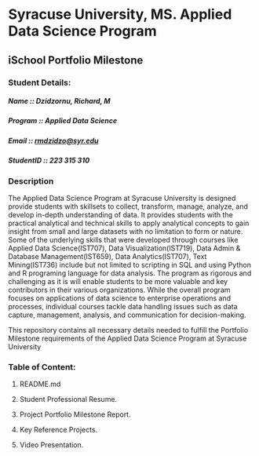 # Syracuse University, MS. Applied Data Science Program
##					iSchool Portfolio Milestone

### Student Details:  
##### Name :: Dzidzornu, Richard, M  
##### Program :: Applied Data Science  
##### Email :: rmdzidzo@syr.edu  
##### StudentID :: 223 315 310  

### Description  
The Applied Data Science Program at Syracuse University is designed provide students with skillsets to collect, transform, manage, analyze, and develop in-depth understanding of data. It provides students with the practical analytical and technical skills to apply analytical concepts to gain insight from small and large datasets with no limitation to form or nature. Some of the underlying skills that were developed through courses like Applied Data Science(IST707), Data Visualization(IST719), Data Admin & Database Management(IST659),  Data Analytics(IST707), Text Mining(IST736) include but not limited to scripting in SQL and using Python and R programing language for data analysis. The program as rigorous and challenging as it is will enable students to be more valuable and key contributors in their various organizations. While the overall program focuses on applications of data science to enterprise operations and processes, individual courses tackle data handling issues such as data capture, management, analysis, and communication for decision-making. 

This repository contains all necessary details needed to fulfill the Portfolio Milestone requirements of the Applied Data Science Program at Syracuse University

### Table of Content:
1. README.md

2. Student Professional Resume.

3. Project Portfolio Milestone Report.

4. Key Reference Projects.

5. Video Presentation.  
